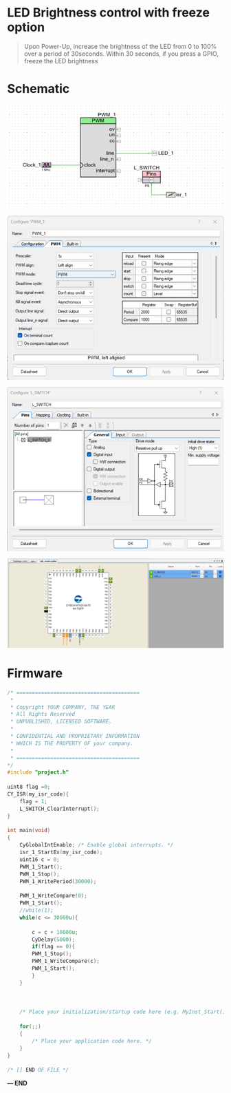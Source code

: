 # LED Brightness control with freeze option

> Upon Power-Up, increase the brightness of the LED from 0 to 100% over a period of 30seconds. Within 30 seconds, if you press a GPIO, freeze the LED brightness
> 

# Schematic

![Untitled](Untitled%2012.png)

![Untitled](Untitled%2013.png)

![Untitled](Untitled%2014.png)

![Untitled](Untitled%2015.png)

# Firmware

```c
/* ========================================
 *
 * Copyright YOUR COMPANY, THE YEAR
 * All Rights Reserved
 * UNPUBLISHED, LICENSED SOFTWARE.
 *
 * CONFIDENTIAL AND PROPRIETARY INFORMATION
 * WHICH IS THE PROPERTY OF your company.
 *
 * ========================================
*/
#include "project.h"

uint8 flag =0;
CY_ISR(my_isr_code){
    flag = 1;
    L_SWITCH_ClearInterrupt();
}
    
int main(void)
{
    CyGlobalIntEnable; /* Enable global interrupts. */
    isr_1_StartEx(my_isr_code);
    uint16 c = 0;
    PWM_1_Start();
    PWM_1_Stop();
    PWM_1_WritePeriod(30000);
    
    PWM_1_WriteCompare(0);
    PWM_1_Start();
    //while(1);
    while(c <= 30000u){
        
        c = c + 10000u;
        CyDelay(5000);
        if(flag == 0){
        PWM_1_Stop();
        PWM_1_WriteCompare(c);
        PWM_1_Start();
        }
    }
                
    
       
    /* Place your initialization/startup code here (e.g. MyInst_Start()) */

    for(;;)
    {
        /* Place your application code here. */
    }
}

/* [] END OF FILE */
```

**— END**